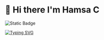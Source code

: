 # 👋 Hi there I'm Hamsa C

<!--
**Hamsa-076/Hamsa-076** is a ✨ _special_ ✨ repository because its `README.md` (this file) appears on your GitHub profile.

Here are some ideas to get you started:

- 🔭 I’m currently working on ...
- 🌱 I’m currently learning ...
- 👯 I’m looking to collaborate on ...
- 🤔 I’m looking for help with ...
- 💬 Ask me about ...
- 📫 How to reach me: ...
- 😄 Pronouns: ...
- ⚡ Fun fact: ...
-->
![Static Badge](https://img.shields.io/badge/Linkedin-007B5?style=for-the-badge&logo=linkedin&logoColor=White)

[![Typing SVG](https://readme-typing-svg.herokuapp.com?font=Fira+Code&pause=1000&width=435&lines=Python+Developer;computer+science+student)](https://git.io/typing-svg)
